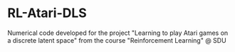 # RL-Atari-DLS
Numerical code developed for the project "Learning to play Atari games on a discrete latent space" from the course "Reinforcement Learning" @ SDU
